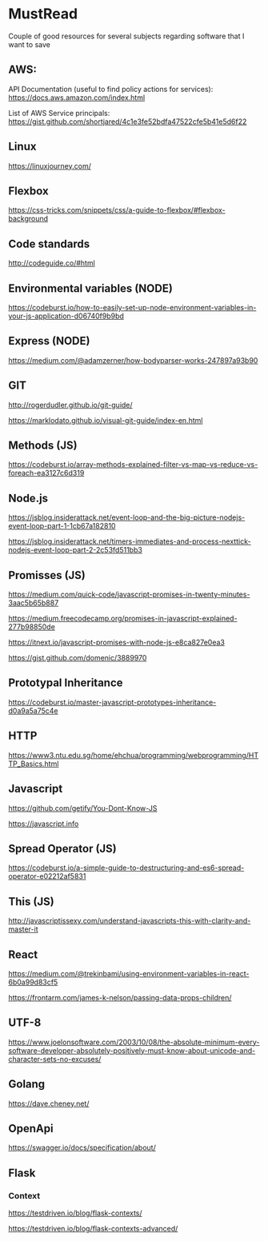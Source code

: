# MustRead

Couple of good resources for several subjects regarding software that I want to save

## AWS:

API Documentation (useful to find policy actions for services): https://docs.aws.amazon.com/index.html

List of AWS Service principals: https://gist.github.com/shortjared/4c1e3fe52bdfa47522cfe5b41e5d6f22

## Linux

https://linuxjourney.com/

## Flexbox

https://css-tricks.com/snippets/css/a-guide-to-flexbox/#flexbox-background

## Code standards

http://codeguide.co/#html

## Environmental variables (NODE)

https://codeburst.io/how-to-easily-set-up-node-environment-variables-in-your-js-application-d06740f9b9bd

## Express (NODE)

https://medium.com/@adamzerner/how-bodyparser-works-247897a93b90

## GIT

http://rogerdudler.github.io/git-guide/

https://marklodato.github.io/visual-git-guide/index-en.html

## Methods (JS)

https://codeburst.io/array-methods-explained-filter-vs-map-vs-reduce-vs-foreach-ea3127c6d319

## Node.js

https://jsblog.insiderattack.net/event-loop-and-the-big-picture-nodejs-event-loop-part-1-1cb67a182810

https://jsblog.insiderattack.net/timers-immediates-and-process-nexttick-nodejs-event-loop-part-2-2c53fd511bb3

## Promisses (JS)

https://medium.com/quick-code/javascript-promises-in-twenty-minutes-3aac5b65b887

https://medium.freecodecamp.org/promises-in-javascript-explained-277b98850de

https://itnext.io/javascript-promises-with-node-js-e8ca827e0ea3

https://gist.github.com/domenic/3889970

## Prototypal Inheritance

https://codeburst.io/master-javascript-prototypes-inheritance-d0a9a5a75c4e

## HTTP

https://www3.ntu.edu.sg/home/ehchua/programming/webprogramming/HTTP_Basics.html

## Javascript

https://github.com/getify/You-Dont-Know-JS

https://javascript.info

## Spread Operator (JS)

https://codeburst.io/a-simple-guide-to-destructuring-and-es6-spread-operator-e02212af5831

## This (JS)

http://javascriptissexy.com/understand-javascripts-this-with-clarity-and-master-it

## React

https://medium.com/@trekinbami/using-environment-variables-in-react-6b0a99d83cf5

https://frontarm.com/james-k-nelson/passing-data-props-children/

## UTF-8

https://www.joelonsoftware.com/2003/10/08/the-absolute-minimum-every-software-developer-absolutely-positively-must-know-about-unicode-and-character-sets-no-excuses/

## Golang

https://dave.cheney.net/

## OpenApi

https://swagger.io/docs/specification/about/

## Flask

### Context

https://testdriven.io/blog/flask-contexts/

https://testdriven.io/blog/flask-contexts-advanced/
